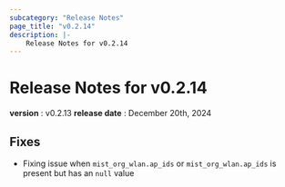 ```yaml
---
subcategory: "Release Notes"
page_title: "v0.2.14"
description: |-
    Release Notes for v0.2.14
---
```


# Release Notes for v0.2.14

**version**      : v0.2.13
**release date** : December 20th, 2024


## Fixes
* Fixing issue when `mist_org_wlan.ap_ids` or `mist_org_wlan.ap_ids` is present but has an `null` value